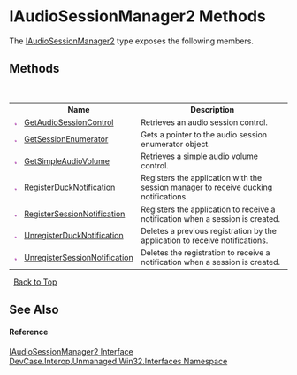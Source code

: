 # IAudioSessionManager2 Methods
 

The <a href="T_DevCase_Interop_Unmanaged_Win32_Interfaces_IAudioSessionManager2">IAudioSessionManager2</a> type exposes the following members.


## Methods
&nbsp;<table><tr><th></th><th>Name</th><th>Description</th></tr><tr><td>![Public method](media/pubmethod.gif "Public method")</td><td><a href="M_DevCase_Interop_Unmanaged_Win32_Interfaces_IAudioSessionManager2_GetAudioSessionControl">GetAudioSessionControl</a></td><td>
Retrieves an audio session control.</td></tr><tr><td>![Public method](media/pubmethod.gif "Public method")</td><td><a href="M_DevCase_Interop_Unmanaged_Win32_Interfaces_IAudioSessionManager2_GetSessionEnumerator">GetSessionEnumerator</a></td><td>
Gets a pointer to the audio session enumerator object.</td></tr><tr><td>![Public method](media/pubmethod.gif "Public method")</td><td><a href="M_DevCase_Interop_Unmanaged_Win32_Interfaces_IAudioSessionManager2_GetSimpleAudioVolume">GetSimpleAudioVolume</a></td><td>
Retrieves a simple audio volume control.</td></tr><tr><td>![Public method](media/pubmethod.gif "Public method")</td><td><a href="M_DevCase_Interop_Unmanaged_Win32_Interfaces_IAudioSessionManager2_RegisterDuckNotification">RegisterDuckNotification</a></td><td>
Registers the application with the session manager to receive ducking notifications.</td></tr><tr><td>![Public method](media/pubmethod.gif "Public method")</td><td><a href="M_DevCase_Interop_Unmanaged_Win32_Interfaces_IAudioSessionManager2_RegisterSessionNotification">RegisterSessionNotification</a></td><td>
Registers the application to receive a notification when a session is created.</td></tr><tr><td>![Public method](media/pubmethod.gif "Public method")</td><td><a href="M_DevCase_Interop_Unmanaged_Win32_Interfaces_IAudioSessionManager2_UnregisterDuckNotification">UnregisterDuckNotification</a></td><td>
Deletes a previous registration by the application to receive notifications.</td></tr><tr><td>![Public method](media/pubmethod.gif "Public method")</td><td><a href="M_DevCase_Interop_Unmanaged_Win32_Interfaces_IAudioSessionManager2_UnregisterSessionNotification">UnregisterSessionNotification</a></td><td>
Deletes the registration to receive a notification when a session is created.</td></tr></table>&nbsp;
<a href="#iaudiosessionmanager2-methods">Back to Top</a>

## See Also


#### Reference
<a href="T_DevCase_Interop_Unmanaged_Win32_Interfaces_IAudioSessionManager2">IAudioSessionManager2 Interface</a><br /><a href="N_DevCase_Interop_Unmanaged_Win32_Interfaces">DevCase.Interop.Unmanaged.Win32.Interfaces Namespace</a><br />